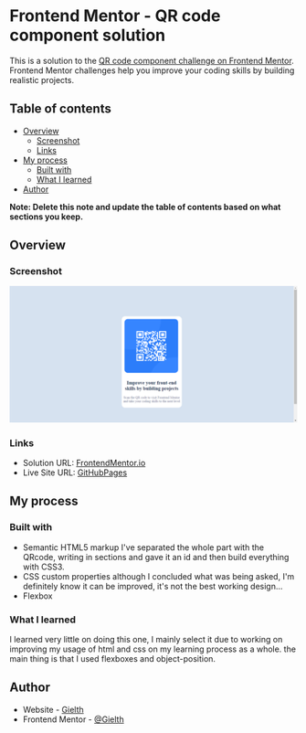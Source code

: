 # Frontend Mentor - QR code component solution

This is a solution to the [QR code component challenge on Frontend Mentor](https://www.frontendmentor.io/challenges/qr-code-component-iux_sIO_H). Frontend Mentor challenges help you improve your coding skills by building realistic projects. 

## Table of contents

- [Overview](#overview)
  - [Screenshot](#screenshot)
  - [Links](#links)
- [My process](#my-process)
  - [Built with](#built-with)
  - [What I learned](#what-i-learned)
- [Author](#author)

**Note: Delete this note and update the table of contents based on what sections you keep.**

## Overview

### Screenshot

![](./images/qr%20code%20reader.png)

### Links

- Solution URL: [FrontendMentor.io](https://www.frontendmentor.io/solutions/html5-and-css3-adjustment-UCDgolJgqv)
- Live Site URL: [GitHubPages](https://gielth.github.io/FrontendMentor-QR-Code/)

## My process

### Built with

- Semantic HTML5 markup
    I've separated the whole part with the QRcode, writing in sections and gave it an id and then build everything with CSS3.
- CSS custom properties
    although I concluded what was being asked, I'm definitely know it can be improved, it's not the best working design...
- Flexbox


### What I learned

I learned very little on doing this one, I mainly select it due to working on improving my usage of html and css on my learning process as a whole. the main thing is that I used flexboxes and object-position.

## Author

- Website - [Gielth](https://github.com/Gielth)
- Frontend Mentor - [@Gielth](https://www.frontendmentor.io/profile/Gielth)
